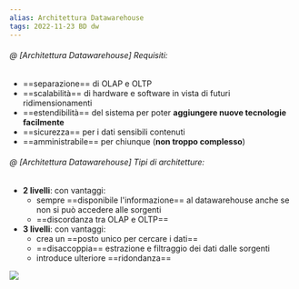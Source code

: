```yaml
---
alias: Architettura Datawarehouse
tags: 2022-11-23 BD dw
---
```


###### @ [Architettura Datawarehouse] Requisiti:
- ==separazione== di OLAP e OLTP
- ==scalabilità== di hardware e software in vista di futuri ridimensionamenti
- ==estendibilità== del sistema per poter **aggiungere nuove tecnologie facilmente**
- ==sicurezza== per i dati sensibili contenuti
- ==amministrabile== per chiunque (**non troppo complesso**)
<!--ID: 1670236970820-->


###### @ [Architettura Datawarehouse] Tipi di architetture:
- **2 livelli**: con vantaggi:
	- sempre ==disponibile l'informazione== al datawarehouse anche se non si può accedere alle sorgenti
	- ==discordanza tra OLAP e OLTP== 
- **3 livelli**: con vantaggi:
	- crea un ==posto unico per cercare i dati==
	- ==disaccoppia== estrazione e filtraggio dei dati dalle sorgenti
	- introduce ulteriore ==ridondanza==
<!--ID: 1670236970824-->
![](Uni/BD/img/3liv.jpeg)